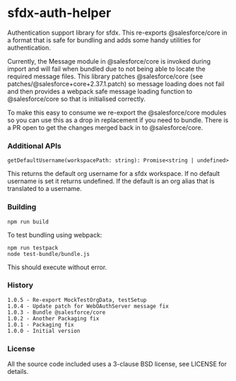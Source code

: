# sfdx-auth-helper

Authentication support library for sfdx. This re-exports @salesforce/core in a format that is safe for bundling and adds some handy utilities for authentication.

Currently, the Message module in @salesforce/core is invoked during import and will fail when bundled due to not being able to locate the required message files. This library patches @salesforce/core (see patches/@salesforce+core+2.37.1.patch) so message loading does not fail and then provides a webpack safe message loading function to @salesforce/core so that is initialised correctly.

To make this easy to consume we re-export the @salesforce/core modules so you can use this as a drop in replacement if you need to bundle. There is a PR open to get the changes merged back in to @salesforce/core.

### Additional APIs

    getDefaultUsername(workspacePath: string): Promise<string | undefined>

This returns the default org username for a sfdx workspace. If no default username is set it returns undefined. If the default is an org alias that is translated to a username.

### Building

    npm run build

To test bundling using webpack:

    npm run testpack
    node test-bundle/bundle.js

This should execute without error.

### History

    1.0.5 - Re-export MockTestOrgData, testSetup
    1.0.4 - Update patch for WebOAuthServer message fix
    1.0.3 - Bundle @salesforce/core
    1.0.2 - Another Packaging fix
    1.0.1 - Packaging fix
    1.0.0 - Initial version

### License

All the source code included uses a 3-clause BSD license, see LICENSE for details.
